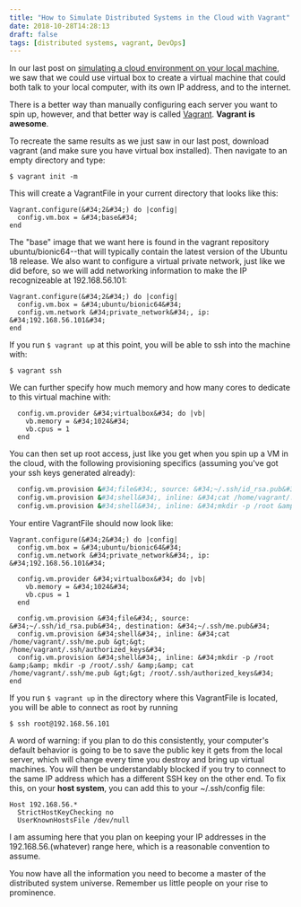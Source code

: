 ```yaml
---
title: "How to Simulate Distributed Systems in the Cloud with Vagrant"
date: 2018-10-28T14:28:13
draft: false
tags: [distributed systems, vagrant, DevOps]
---
```


In our last post on [simulating a cloud environment on your local machine](https://nickolasfisher.com/blog/How-to-Set-Up-A-Private-Local-Network-On-Your-PC-With-VirtualBox),
we saw that we could use virtual box to create a virtual machine that could both talk to your local computer, with its own IP address, and to the internet.

There is a better way than manually configuring each server you want to spin up, however, and that better way is called [Vagrant](https://www.vagrantup.com/). **Vagrant is awesome**.

To recreate the same results as we just saw in our last post, download vagrant (and make sure you have virtual box installed). Then navigate to an empty directory and type:

`
$ vagrant init -m
`

This will create a VagrantFile in your current directory that looks like this:

```
Vagrant.configure(&#34;2&#34;) do |config|
  config.vm.box = &#34;base&#34;
end

```

The &#34;base&#34; image that we want here is found in the vagrant repository ubuntu/bionic64--that will typically contain the latest version of the Ubuntu 18 release. We also want to configure a virtual private network, just like we did before, so we will add networking information to make the IP recognizeable at 192.168.56.101:

```
Vagrant.configure(&#34;2&#34;) do |config|
  config.vm.box = &#34;ubuntu/bionic64&#34;
  config.vm.network &#34;private_network&#34;, ip: &#34;192.168.56.101&#34;
end

```

If you run `$ vagrant up` at this point, you will be able to ssh into the machine with:

`$ vagrant ssh `

We can further specify how much memory and how many cores to dedicate to this virtual machine with:

```
  config.vm.provider &#34;virtualbox&#34; do |vb|
    vb.memory = &#34;1024&#34;
    vb.cpus = 1
  end

```

You can then set up root access, just like you get when you spin up a VM in the cloud, with the following provisioning specifics (assuming you&#39;ve got your ssh keys generated already):

```bash
  config.vm.provision &#34;file&#34;, source: &#34;~/.ssh/id_rsa.pub&#34;, destination: &#34;~/.ssh/me.pub&#34;
  config.vm.provision &#34;shell&#34;, inline: &#34;cat /home/vagrant/.ssh/me.pub &gt;&gt; /home/vagrant/.ssh/authorized_keys&#34;
  config.vm.provision &#34;shell&#34;, inline: &#34;mkdir -p /root &amp;&amp; mkdir -p /root/.ssh/ &amp;&amp; cat /home/vagrant/.ssh/me.pub &gt;&gt; /root/.ssh/authorized_keys&#34;

```

Your entire VagrantFile should now look like:

```
Vagrant.configure(&#34;2&#34;) do |config|
  config.vm.box = &#34;ubuntu/bionic64&#34;
  config.vm.network &#34;private_network&#34;, ip: &#34;192.168.56.101&#34;

  config.vm.provider &#34;virtualbox&#34; do |vb|
    vb.memory = &#34;1024&#34;
    vb.cpus = 1
  end

  config.vm.provision &#34;file&#34;, source: &#34;~/.ssh/id_rsa.pub&#34;, destination: &#34;~/.ssh/me.pub&#34;
  config.vm.provision &#34;shell&#34;, inline: &#34;cat /home/vagrant/.ssh/me.pub &gt;&gt; /home/vagrant/.ssh/authorized_keys&#34;
  config.vm.provision &#34;shell&#34;, inline: &#34;mkdir -p /root &amp;&amp; mkdir -p /root/.ssh/ &amp;&amp; cat /home/vagrant/.ssh/me.pub &gt;&gt; /root/.ssh/authorized_keys&#34;
end

```

If you run `$ vagrant up` in the directory where this VagrantFile is located, you will be able to connect as root by running

`$ ssh root@192.168.56.101`

A word of warning: if you plan to do this consistently, your computer&#39;s default behavior is going to be to save the public key it gets from the local server, which will change every time you destroy and bring up virtual machines. You will then be understandably blocked if you try to connect to the same IP address which has a different SSH key on the other end. To fix this, on your **host system**, you can add this to your ~/.ssh/config file:

```
Host 192.168.56.*
  StrictHostKeyChecking no
  UserKnownHostsFile /dev/null
```

I am assuming here that you plan on keeping your IP addresses in the 192.168.56.(whatever) range here, which is a reasonable convention to assume.

You now have all the information you need to become a master of the distributed system universe. Remember us little people on your rise to prominence.

